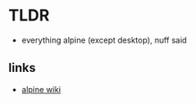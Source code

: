 # TLDR

- everything alpine (except desktop), nuff said

## links

- [alpine wiki](https://wiki.alpinelinux.org/wiki/Main_Page)
